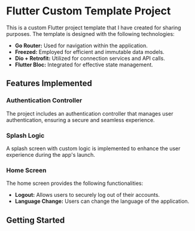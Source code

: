 # Flutter Custom Template Project

This is a custom Flutter project template that I have created for sharing purposes. The template is designed with the following technologies:

- **Go Router:** Used for navigation within the application.
- **Freezed:** Employed for efficient and immutable data models.
- **Dio + Retrofit:** Utilized for connection services and API calls.
- **Flutter Bloc:** Integrated for effective state management.

## Features Implemented

### Authentication Controller
The project includes an authentication controller that manages user authentication, ensuring a secure and seamless experience.

### Splash Logic
A splash screen with custom logic is implemented to enhance the user experience during the app's launch.

### Home Screen
The home screen provides the following functionalities:

- **Logout:** Allows users to securely log out of their accounts.
- **Language Change:** Users can change the language of the application.

## Getting Started